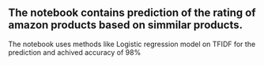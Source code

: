 ## The notebook contains prediction of the rating of amazon products based on simmilar products.

The notebook uses methods like Logistic regression model on TFIDF for the prediction and achived accuracy of 98%
